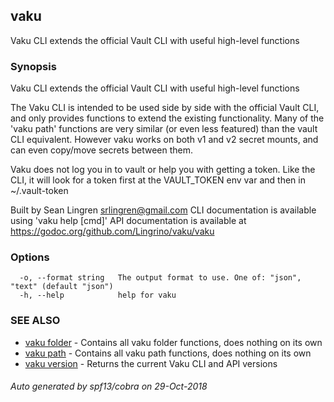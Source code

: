 ## vaku

Vaku CLI extends the official Vault CLI with useful high-level functions

### Synopsis

Vaku CLI extends the official Vault CLI with useful high-level functions

The Vaku CLI is intended to be used side by side with the official Vault CLI,
and only provides functions to extend the existing functionality. Many of the 'vaku path'
functions are very similar (or even less featured) than the vault CLI equivalent. However
vaku works on both v1 and v2 secret mounts, and can even copy/move secrets between them.

Vaku does not log you in to vault or help you with getting a token. Like the CLI,
it will look for a token first at the VAULT_TOKEN env var and then in ~/.vault-token

Built by Sean Lingren <srlingren@gmail.com>
CLI documentation is available using 'vaku help [cmd]'
API documentation is available at https://godoc.org/github.com/Lingrino/vaku/vaku

### Options

```
  -o, --format string   The output format to use. One of: "json", "text" (default "json")
  -h, --help            help for vaku
```

### SEE ALSO

* [vaku folder](vaku_folder.md)	 - Contains all vaku folder functions, does nothing on its own
* [vaku path](vaku_path.md)	 - Contains all vaku path functions, does nothing on its own
* [vaku version](vaku_version.md)	 - Returns the current Vaku CLI and API versions

###### Auto generated by spf13/cobra on 29-Oct-2018

